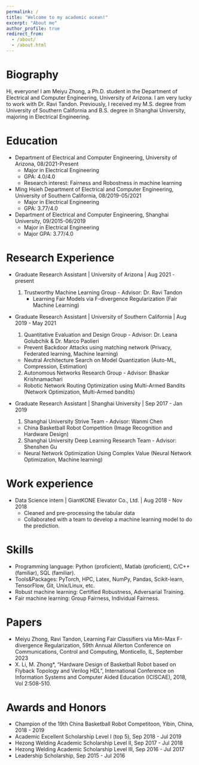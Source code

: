 ```yaml
---
permalink: /
title: "Welcome to my academic ocean!"
excerpt: "About me"
author_profile: true
redirect_from: 
  - /about/
  - /about.html
---
```


Biography
=========
Hi, everyone! I am Meiyu Zhong, a Ph.D. student in the Department of Electrical and Computer Engineering, University of Arizona. I am very lucky to work with Dr. Ravi Tandon. Previously, I received my M.S. degree from University of Southern California and B.S. degree in Shanghai University, majoring in Electrical Engineering. 


Education
=========
* Department of Electrical and Computer Engineering, University of Arizona, 08/2021-Present
  * Major in Electrical Engineering
  * GPA: 4.0/4.0
  * Research interest: Fairness and Robostness in machine learning
* Ming Hsieh Department of Electrical and Computer Engineering, University of Southern California, 08/2019-05/2021
  * Major in Electrical Engineering
  * GPA: 3.77/4.0
* Department of Electrical and Computer Engineering, Shanghai University, 09/2015-06/2019
  * Major in Electrical Engineering
  * Major GPA: 3.77/4.0

Research Experience
===================
* Graduate Research Assistant | University of Arizona | Aug 2021 - present
  1. Trustworthy Machine Learning Group - Advisor: Dr. Ravi Tandon
     * Learning Fair Models via F-divergence Regularization (Fair Machine Learning)
    
* Graduate Research Assistant | University of Southern California | Aug 2019 - May 2021
  1. Quantitative Evaluation and Design Group - Advisor: Dr. Leana Golubchik & Dr. Marco Paolieri
    * Prevent Backdoor Attacks using matching network (Privacy, Federated learning, Machine learning)
    * Neutral Architecture Search on Model Quantization (Auto-ML, Compression, Estimation)
  2. Autonomous Networks Research Group - Advisor: Bhaskar Krishnamachari
    * Robotic Network Routing Optimization using Multi-Armed Bandits (Network Optimization, Multi-Armed bandits)
 
* Graduate Research Assistant | Shanghai University | Sep 2017 - Jan 2019
  1. Shanghai University Strive Team - Advisor: Wanmi Chen
    * China Basketball Robot Competition (Image Recognition and Hardware Design)
  2. Shanghai University Deep Learning Research Team - Advisor: Shenshen Gu
    * Neural Network Optimization Using Complex Value (Neural Network Optimization, Machine learning)


Work experience
===============
* Data Science intern | GiantKONE Elevator Co., Ltd. | Aug 2018 - Nov 2018
  * Cleaned and pre-processing the tabular data
  * Collaborated with a team to develop a machine learning model to do the prediction.


Skills
======
* Programming language: Python (proficient), Matlab (proficient), C/C++ (familiar), SQL (familiar). 
*	Tools&Packages: PyTorch, HPC, Latex, NumPy, Pandas, Scikit-learn, TensorFlow, Git, Unix/Linux, etc.
*	Robust machine learning: Certified Robustness, Adversarial Training.
*	Fair machine learning: Group Fairness, Individual Fairness.


Papers
======
* Meiyu Zhong, Ravi Tandon, Learning Fair Classifiers via Min-Max F-divergence Regularization, 59th Annual Allerton Conference on Communications, Control and Computing, Monticello, IL, September 2023
* X. Li, M. Zhong*, “Hardware Design of Basketball Robot based on Flyback Topology and Verilog HDL”, International Conference on Information Systems and Computer Aided Education (ICISCAE), 2018, Vol 2:508-510.


Awards and Honors
=================
* Champion of the 19th China Basketball Robot Competitoon, Yibin, China, 2018 - 2019
* Academic Excellent Scholarship Level I (top 5), Sep 2018 - Jul 2019
* Hezong Welding Academic Scholarship Level II, Sep 2017 - Jul 2018
* Hezong Welding Academic Scholarship Level III, Sep 2016 - Jul 2017
* Leadership Scholarship, Sep 2015 - Jul 2016




